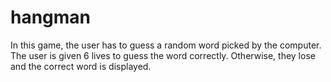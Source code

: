 # hangman
In this game, the user has to guess a random word picked by the computer.
The user is given 6 lives to guess the word correctly. Otherwise, they lose and the correct word is displayed.
